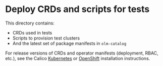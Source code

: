 # Deploy CRDs and scripts for tests

This directory contains:

- CRDs used in tests
- Scripts to provision test clusters
- And the latest set of package manifests in `olm-catalog`

For release versions of CRDs and operator manifests (deployment, RBAC, etc.), see the Calico [Kubernetes](https://docs.projectcalico.org/getting-started/kubernetes/quickstart) or [OpenShift](https://docs.projectcalico.org/getting-started/openshift/installation) installation instructions.

